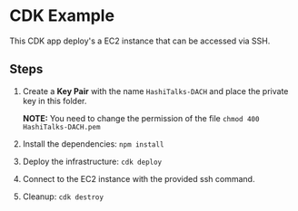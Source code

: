 # CDK Example

This CDK app deploy's a EC2 instance that can be accessed via SSH.

## Steps

1. Create a **Key Pair** with the name `HashiTalks-DACH` and place the private
   key in this folder.

   **NOTE:** You need to change the permission of the file `chmod 400 HashiTalks-DACH.pem`

1. Install the dependencies: `npm install`
1. Deploy the infrastructure: `cdk deploy`
1. Connect to the EC2 instance with the provided ssh command.
1. Cleanup: `cdk destroy`
